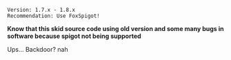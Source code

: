 ```
Version: 1.7.x - 1.8.x
Recommendation: Use FoxSpigot!
```
**__Know that this skid source code using old version and some many bugs in software because spigot not being supported__**

Ups... Backdoor? nah
